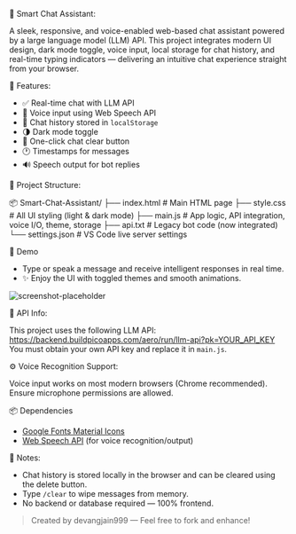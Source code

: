 🤖 Smart Chat Assistant:

A sleek, responsive, and voice-enabled web-based chat assistant powered by a large language model (LLM) API. This project integrates modern UI design, dark mode toggle, voice input, local storage for chat history, and real-time typing indicators — delivering an intuitive chat experience straight from your browser.

🚀 Features:

- ✅ Real-time chat with LLM API
- 🎤 Voice input using Web Speech API
- 💬 Chat history stored in `localStorage`
- 🌗 Dark mode toggle
- 🧹 One-click chat clear button
- 🕐 Timestamps for messages
- 🔊 Speech output for bot replies

📁 Project Structure:

📦 Smart-Chat-Assistant/
├── index.html           # Main HTML page
├── style.css            # All UI styling (light & dark mode)
├── main.js              # App logic, API integration, voice I/O, theme, storage
├── api.txt              # Legacy bot code (now integrated)
└── settings.json        # VS Code live server settings

📸 Demo

- Type or speak a message and receive intelligent responses in real time.  
- ✨ Enjoy the UI with toggled themes and smooth animations.

![screenshot-placeholder](https://via.placeholder.com/800x400?text=Chat+UI+Preview)

🔐 API Info:

This project uses the following LLM API:
https://backend.buildpicoapps.com/aero/run/llm-api?pk=YOUR_API_KEY
You must obtain your own API key and replace it in `main.js`.

⚙️ Voice Recognition Support:

Voice input works on most modern browsers (Chrome recommended).
Ensure microphone permissions are allowed.

📦 Dependencies

- [Google Fonts Material Icons](https://fonts.google.com/icons)
- [Web Speech API](https://developer.mozilla.org/en-US/docs/Web/API/Web_Speech_API) (for voice recognition/output)

📌 Notes:

- Chat history is stored locally in the browser and can be cleared using the delete button.
- Type `/clear` to wipe messages from memory.
- No backend or database required — 100% frontend.



> Created by devangjain999 — Feel free to fork and enhance!

